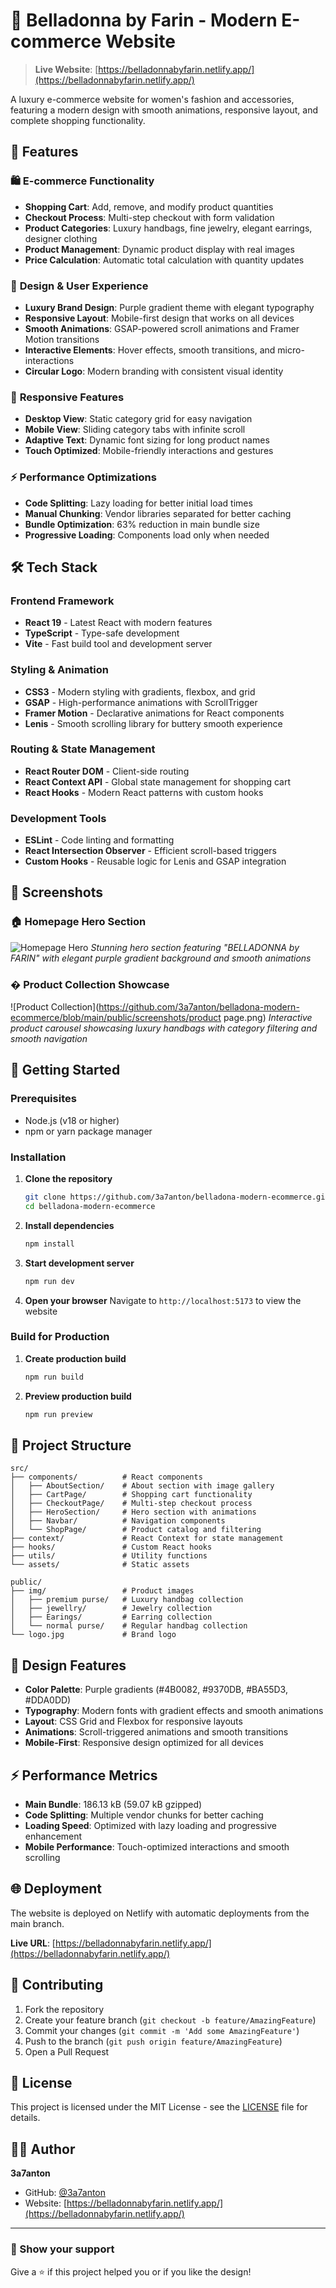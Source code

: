 # 🌸 Belladonna by Farin - Modern E-commerce Website

> **Live Website**: [https://belladonnabyfarin.netlify.app/](https://belladonnabyfarin.netlify.app/)

A luxury e-commerce website for women's fashion and accessories, featuring a modern design with smooth animations, responsive layout, and complete shopping functionality.

## 🎯 Features

### 🛍️ **E-commerce Functionality**
- **Shopping Cart**: Add, remove, and modify product quantities
- **Checkout Process**: Multi-step checkout with form validation
- **Product Categories**: Luxury handbags, fine jewelry, elegant earrings, designer clothing
- **Product Management**: Dynamic product display with real images
- **Price Calculation**: Automatic total calculation with quantity updates

### 🎨 **Design & User Experience**
- **Luxury Brand Design**: Purple gradient theme with elegant typography
- **Responsive Layout**: Mobile-first design that works on all devices
- **Smooth Animations**: GSAP-powered scroll animations and Framer Motion transitions
- **Interactive Elements**: Hover effects, smooth transitions, and micro-interactions
- **Circular Logo**: Modern branding with consistent visual identity

### 📱 **Responsive Features**
- **Desktop View**: Static category grid for easy navigation
- **Mobile View**: Sliding category tabs with infinite scroll
- **Adaptive Text**: Dynamic font sizing for long product names
- **Touch Optimized**: Mobile-friendly interactions and gestures

### ⚡ **Performance Optimizations**
- **Code Splitting**: Lazy loading for better initial load times
- **Manual Chunking**: Vendor libraries separated for better caching
- **Bundle Optimization**: 63% reduction in main bundle size
- **Progressive Loading**: Components load only when needed

## 🛠️ Tech Stack

### **Frontend Framework**
- **React 19** - Latest React with modern features
- **TypeScript** - Type-safe development
- **Vite** - Fast build tool and development server

### **Styling & Animation**
- **CSS3** - Modern styling with gradients, flexbox, and grid
- **GSAP** - High-performance animations with ScrollTrigger
- **Framer Motion** - Declarative animations for React components
- **Lenis** - Smooth scrolling library for buttery smooth experience

### **Routing & State Management**
- **React Router DOM** - Client-side routing
- **React Context API** - Global state management for shopping cart
- **React Hooks** - Modern React patterns with custom hooks

### **Development Tools**
- **ESLint** - Code linting and formatting
- **React Intersection Observer** - Efficient scroll-based triggers
- **Custom Hooks** - Reusable logic for Lenis and GSAP integration

## 📸 Screenshots

### 🏠 Homepage Hero Section
![Homepage Hero](https://github.com/3a7anton/belladona-modern-ecommerce/blob/main/public/screenshots/home.png)
*Stunning hero section featuring "BELLADONNA by FARIN" with elegant purple gradient background and smooth animations*

### �️ Product Collection Showcase
![Product Collection](https://github.com/3a7anton/belladona-modern-ecommerce/blob/main/public/screenshots/product page.png)
*Interactive product carousel showcasing luxury handbags with category filtering and smooth navigation*

## 🚀 Getting Started

### Prerequisites
- Node.js (v18 or higher)
- npm or yarn package manager

### Installation

1. **Clone the repository**
   ```bash
   git clone https://github.com/3a7anton/belladona-modern-ecommerce.git
   cd belladona-modern-ecommerce
   ```

2. **Install dependencies**
   ```bash
   npm install
   ```

3. **Start development server**
   ```bash
   npm run dev
   ```

4. **Open your browser**
   Navigate to `http://localhost:5173` to view the website

### Build for Production

1. **Create production build**
   ```bash
   npm run build
   ```

2. **Preview production build**
   ```bash
   npm run preview
   ```

## 📂 Project Structure

```
src/
├── components/          # React components
│   ├── AboutSection/    # About section with image gallery
│   ├── CartPage/        # Shopping cart functionality
│   ├── CheckoutPage/    # Multi-step checkout process
│   ├── HeroSection/     # Hero section with animations
│   ├── Navbar/          # Navigation components
│   └── ShopPage/        # Product catalog and filtering
├── context/             # React Context for state management
├── hooks/               # Custom React hooks
├── utils/               # Utility functions
└── assets/              # Static assets

public/
├── img/                 # Product images
│   ├── premium purse/   # Luxury handbag collection
│   ├── jewellry/        # Jewelry collection
│   ├── Earings/         # Earring collection
│   └── normal purse/    # Regular handbag collection
└── logo.jpg             # Brand logo
```

## 🎨 Design Features

- **Color Palette**: Purple gradients (#4B0082, #9370DB, #BA55D3, #DDA0DD)
- **Typography**: Modern fonts with gradient effects and smooth animations
- **Layout**: CSS Grid and Flexbox for responsive layouts
- **Animations**: Scroll-triggered animations and smooth transitions
- **Mobile-First**: Responsive design optimized for all devices

## ⚡ Performance Metrics

- **Main Bundle**: 186.13 kB (59.07 kB gzipped)
- **Code Splitting**: Multiple vendor chunks for better caching
- **Loading Speed**: Optimized with lazy loading and progressive enhancement
- **Mobile Performance**: Touch-optimized interactions and smooth scrolling

## 🌐 Deployment

The website is deployed on Netlify with automatic deployments from the main branch.

**Live URL**: [https://belladonnabyfarin.netlify.app/](https://belladonnabyfarin.netlify.app/)

## 🤝 Contributing

1. Fork the repository
2. Create your feature branch (`git checkout -b feature/AmazingFeature`)
3. Commit your changes (`git commit -m 'Add some AmazingFeature'`)
4. Push to the branch (`git push origin feature/AmazingFeature`)
5. Open a Pull Request

## 📄 License

This project is licensed under the MIT License - see the [LICENSE](LICENSE) file for details.

## 👨‍💻 Author

**3a7anton**
- GitHub: [@3a7anton](https://github.com/3a7anton)
- Website: [https://belladonnabyfarin.netlify.app/](https://belladonnabyfarin.netlify.app/)

---

### 🌟 Show your support

Give a ⭐️ if this project helped you or if you like the design!
